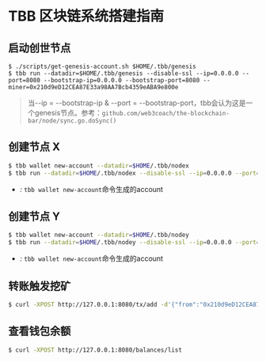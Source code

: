 # TBB 区块链系统搭建指南

## 启动创世节点

```
$ ./scripts/get-genesis-account.sh $HOME/.tbb/genesis
$ tbb run --datadir=$HOME/.tbb/genesis --disable-ssl --ip=0.0.0.0 --port=8080 --bootstrap-ip=0.0.0.0 --bootstrap-port=8080 --miner=0x210d9eD12CEA87E33a98AA7Bcb4359eABA9e800e
```

> 当--ip = --bootstrap-ip & --port = --bootstrap-port，tbb会认为这是一个genesis节点。参考：`github.com/web3coach/the-blockchain-bar/node/sync.go.doSync()`


## 创建节点 X

```bash
$ tbb wallet new-account --datadir=$HOME/.tbb/nodex
$ tbb run --datadir=$HOME/.tbb/nodex --disable-ssl --ip=0.0.0.0 --port=8081 --bootstrap-ip=127.0.0.1 --bootstrap-port=8080 --miner=<address>
```
- *<account>:* `tbb wallet new-account`命令生成的account

## 创建节点 Y

```bash
$ tbb wallet new-account --datadir=$HOME/.tbb/nodey
$ tbb run --datadir=$HOME/.tbb/nodey --disable-ssl --ip=0.0.0.0 --port=8081 --bootstrap-ip=127.0.0.1 --bootstrap-port=8080 --miner=<address>
```
- *<account>:* `tbb wallet new-account`命令生成的account

## 转账触发挖矿

```bash
$ curl -XPOST http://127.0.0.1:8080/tx/add -d'{"from":"0x210d9eD12CEA87E33a98AA7Bcb4359eABA9e800","to":"0x210d9eD12CEA87E33a98AA7Bcb4359eABA9e800","value":10,"from_pwd":"zero(#)666"}' -H 'Accept: application/json'
```

## 查看钱包余额

```bash
$ curl -XPOST http://127.0.0.1:8080/balances/list
```

